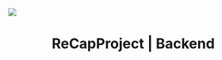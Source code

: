 <img  align="center"  src="https://user-images.githubusercontent.com/34316987/114277364-89bff380-9a33-11eb-905a-de72cb739e80.png">
<h1 align="center">ReCapProject | Backend</h1>
